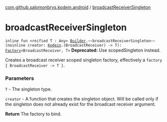 [com.github.salomonbrys.kodein.android](index.md) / [broadcastReceiverSingleton](.)

# broadcastReceiverSingleton

`inline fun <reified T : Any> `[`Builder`](../com.github.salomonbrys.kodein/-kodein/-builder/index.md)`.~~broadcastReceiverSingleton~~(noinline creator: `[`Kodein`](../com.github.salomonbrys.kodein/-kodein/index.md)`.(BroadcastReceiver) -> T): `[`Factory`](../com.github.salomonbrys.kodein/-factory/index.md)`<BroadcastReceiver, T>`
**Deprecated:** Use scopedSingleton instead.

Creates a broadcast receiver scoped singleton factory, effectively a `factory { BroadcastReceiver -> T }`.

### Parameters

`T` - The singleton type.

`creator` - A function that creates the singleton object. Will be called only if the singleton does not already exist for the broadcast receiver argument.

**Return**
The factory to bind.


